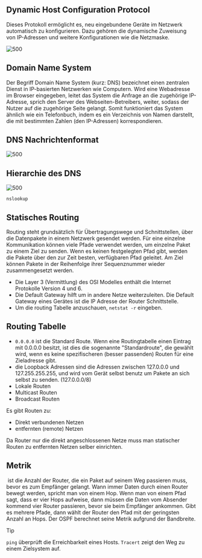 ## Dynamic Host Configuration Protocol
Dieses Protokoll ermöglicht es, neu eingebundene Geräte im Netzwerk automatisch zu konfigurieren. Dazu gehören die dynamische Zuweisung von IP-Adressen und weitere Konfigurationen wie die Netzmaske.

![500](DHCP.png)

## Domain Name System
Der Begriff Domain Name System (kurz: DNS) bezeichnet einen zentralen Dienst in IP-basierten Netzwerken wie Computern. Wird eine Webadresse im Browser eingegeben, leitet das System die Anfrage an die zugehörige IP-Adresse, sprich den Server des Webseiten-Betreibers, weiter, sodass der Nutzer auf die zugehörige Seite gelangt. Somit funktioniert das System ähnlich wie ein Telefonbuch, indem es ein Verzeichnis von Namen darstellt, die mit bestimmten Zahlen (den IP-Adressen) korrespondieren.


## DNS Nachrichtenformat
![500](DNS.png)

## Hierarchie des DNS
![500](Hierarchie%20des%20DNS.png)

`nslookup` 

## Statisches Routing
Routing steht grundsätzlich für Übertragungswege und Schnittstellen, über die Datenpakete in einem Netzwerk gesendet werden. Für eine einzelne Kommunikation können viele Pfade verwendet werden, um einzelne Paket zu einem Ziel zu senden. Wenn es keinen festgelegten
Pfad gibt, werden die Pakete über den zur Zeit besten, verfügbaren Pfad geleitet. Am Ziel können Pakete in der Reihenfolge ihrer Sequenznummer wieder zusammengesetzt werden.

- Die Layer 3 (Vermittlung) des OSI Modelles enthält die Internet Protokolle Version 4 und 6.
- Die Default Gateway hilft um in andere Netze weiterzuleiten. Die Default Gateway eines Gerätes ist die IP Adresse der Router Schnittstelle.
- Um die routing Tabelle anzuschauen, `netstat -r` eingeben.

## Routing Tabelle
- `0.0.0.0` ist die Standard Route. Wenn eine Routingtabelle einen Eintrag mit 0.0.0.0 besitzt, ist dies die sogenannte "Standardroute", die gewählt wird, wenn es keine spezifischeren (besser passenden) Routen für eine Zieladresse gibt.
- die Loopback Adressen sind die Adressen zwischen 127.0.0.0 und 127.255.255.255, und wird vom Gerät selbst benutz um Pakete an sich selbst zu senden. (127.0.0.0/8)
- Lokale Routen 
- Multicast Routen
- Broadcast Routen

Es gibt Routen zu:
- Direkt verbundenen Netzen
- entfernten (remote) Netzen

Da Router nur die direkt angeschlossenen Netze muss man statischer Routen zu entfernten Netzen selber einrichten.

## Metrik
 ist die Anzahl der Router, die ein Paket auf seinem Weg passieren muss, bevor es zum Empfänger gelangt. Wann immer Daten durch einen Router bewegt werden, spricht man von einem Hop. Wenn man von einem Pfad sagt, dass er vier Hops aufweise, dann müssen die Daten vom Absender kommend vier Router passieren, bevor sie beim Empfänger ankommen. Gibt es mehrere Pfade, dann wählt der Router den Pfad mit der geringsten Anzahl an Hops. Der OSPF berechnet seine Metrik aufgrund der Bandbreite.

> [!tip]
> `ping` überprüft die Erreichbarkeit eines Hosts.
`Tracert` zeigt den Weg zu einem Zielsystem auf.